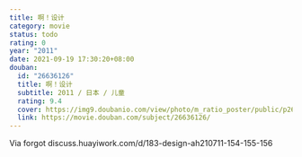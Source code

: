 ```yaml
---
title: 啊！设计
category: movie
status: todo
rating: 0
year: "2011"
date: 2021-09-19 17:30:20+08:00
douban:
  id: "26636126"
  title: 啊！设计
  subtitle: 2011 / 日本 / 儿童
  rating: 9.4
  cover: https://img9.doubanio.com/view/photo/m_ratio_poster/public/p2635179466.jpg
  link: https://movie.douban.com/subject/26636126/
---
```


Via forgot discuss.huayiwork.com/d/183-design-ah210711-154-155-156
